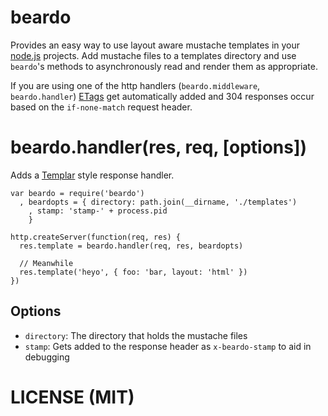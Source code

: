 # beardo

Provides an easy way to use layout aware mustache templates in your [node.js][node] projects. Add mustache files to a templates directory and use `beardo`'s methods to asynchronously read and render them as appropriate.

If you are using one of the http handlers (`beardo.middleware`, `beardo.handler`) [ETags][etags] get automatically added and 304 responses occur based on the `if-none-match` request header.

# beardo.handler(res, req, [options])

Adds a [Templar][templar] style response handler.

    var beardo = require('beardo')
      , beardopts = { directory: path.join(__dirname, './templates')
        , stamp: 'stamp-' + process.pid
        }

    http.createServer(function(req, res) {
      res.template = beardo.handler(req, res, beardopts)

      // Meanwhile
      res.template('heyo', { foo: 'bar, layout: 'html' })
    })

## Options

* `directory`: The directory that holds the mustache files
* `stamp`: Gets added to the response header as `x-beardo-stamp` to aid in debugging

# LICENSE (MIT)

[node]: http://nodejs.org
[etags]: #
[templar]: #